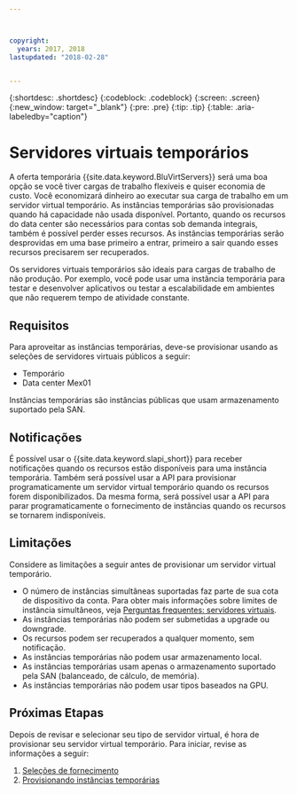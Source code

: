 ```yaml
---



copyright:
  years: 2017, 2018
lastupdated: "2018-02-28"


---
```


{:shortdesc: .shortdesc}
{:codeblock: .codeblock}
{:screen: .screen}
{:new_window: target="_blank"}
{:pre: .pre}
{:tip: .tip}
{:table: .aria-labeledby="caption"}

# Servidores virtuais temporários
A oferta temporária {{site.data.keyword.BluVirtServers}} será uma boa opção se você tiver cargas de trabalho flexíveis e quiser economia de custo. Você economizará dinheiro ao executar sua carga de trabalho em um servidor virtual temporário. As instâncias temporárias são provisionadas quando há capacidade não usada disponível. Portanto, quando os recursos do data center são necessários para contas sob demanda integrais, também é possível perder esses recursos. As instâncias temporárias serão desprovidas em uma base primeiro a entrar, primeiro a sair quando esses recursos precisarem ser recuperados.   

Os servidores virtuais temporários são ideais para cargas de trabalho de não produção. Por exemplo, você pode usar uma instância temporária para testar e desenvolver aplicativos ou testar a escalabilidade em ambientes que não requerem tempo de atividade constante.

## Requisitos
Para aproveitar as instâncias temporárias, deve-se provisionar usando as seleções de servidores virtuais públicos a seguir:
* Temporário
* Data center Mex01

Instâncias temporárias são instâncias públicas que usam armazenamento suportado pela SAN.

## Notificações
É possível usar o {{site.data.keyword.slapi_short}} para receber notificações quando os recursos estão disponíveis para uma instância temporária. Também será possível usar a API para provisionar programaticamente um servidor virtual temporário quando os recursos forem disponibilizados. Da mesma forma, será possível usar a API para parar programaticamente o fornecimento de instâncias quando os recursos se tornarem indisponíveis.  

## Limitações
Considere as limitações a seguir antes de provisionar um servidor virtual temporário.

* O número de instâncias simultâneas suportadas faz parte de sua cota de dispositivo da conta. Para obter mais informações sobre limites de instância simultâneos, veja [Perguntas frequentes: servidores virtuais](vsi_faqs_vs.html#concurrent).
* As instâncias temporárias não podem ser submetidas a upgrade ou downgrade.
* Os recursos podem ser recuperados a qualquer momento, sem notificação.
* As instâncias temporárias não podem usar armazenamento local.
* As instâncias temporárias usam apenas o armazenamento suportado pela SAN (balanceado, de cálculo, de memória).
* As instâncias temporárias não podem usar tipos baseados na GPU.


## Próximas Etapas

Depois de revisar e selecionar seu tipo de servidor virtual, é hora de provisionar seu servidor virtual temporário. Para iniciar, revise as informações a seguir:
1. [Seleções de fornecimento](../vsi/vsi_public_selections.html)
2. [Provisionando instâncias temporárias](../vsi/vsi_provision_transient.html)
